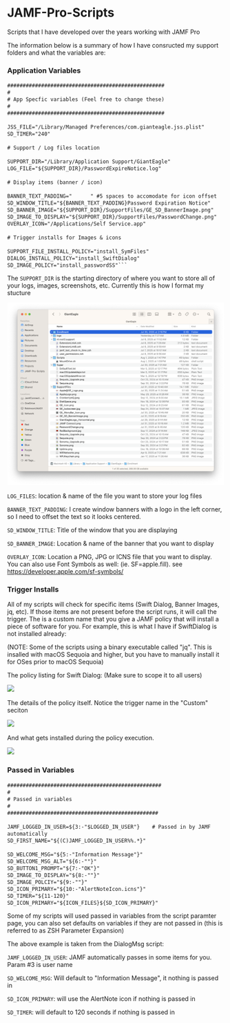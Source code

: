 # JAMF-Pro-Scripts
Scripts that I have developed over the years working with JAMF Pro

The information below is a summary of how I have consructed my support folders and what the variables are:

### Application Variables ###
```
###################################################
#
# App Specfic variables (Feel free to change these)
#
###################################################

JSS_FILE="/Library/Managed Preferences/com.gianteagle.jss.plist"
SD_TIMER="240"

# Support / Log files location

SUPPORT_DIR="/Library/Application Support/GiantEagle"
LOG_FILE="${SUPPORT_DIR}/PasswordExpireNotice.log"

# Display items (banner / icon)

BANNER_TEXT_PADDING="      " #5 spaces to accomodate for icon offset
SD_WINDOW_TITLE="${BANNER_TEXT_PADDING}Password Expiration Notice"
SD_BANNER_IMAGE="${SUPPORT_DIR}/SupportFiles/GE_SD_BannerImage.png"
SD_IMAGE_TO_DISPLAY="${SUPPORT_DIR}/SupportFiles/PasswordChange.png"
OVERLAY_ICON="/Applications/Self Service.app"

# Trigger installs for Images & icons

SUPPORT_FILE_INSTALL_POLICY="install_SymFiles"
DIALOG_INSTALL_POLICY="install_SwiftDialog"
SD_IMAGE_POLICY="install_passwordSS"```
```

The ```SUPPORT_DIR``` is the starting directory of where you want to store all of your logs, images, screenshots, etc.  Currently this is how I format my stucture

![](/README-FileStructure.png)

```LOG_FILES```: location & name of the file you want to store your log files

```BANNER_TEXT_PADDING```: I create window banners with a logo in the left corner, so I need to offset the text so it looks centered.

```SD_WINDOW_TITLE```: Title of the window that you are displaying

```SD_BANNER_IMAGE```: Location & name of the banner that you want to display

```OVERLAY_ICON```: Location a PNG, JPG or ICNS file that you want to display.  You can also use Font Symbols as well: (ie.  SF=apple.fill). see https://developer.apple.com/sf-symbols/

### Trigger Installs ###

All of my scripts will check for specific items (Swift Dialog, Banner Images, jq, etc).  If those items are not present before the script runs, it will call the trigger.  The is a custom name that you give a JAMF policy that will install a piece of software for you.  For example, this is what I have if SwiftDialog is not installed already:

(NOTE: Some of the scripts using a binary executable called "jq".  This is insalled with macOS Sequoia and higher, but you have to manually install it for OSes prior to macOS Sequoia)

The policy listing for Swift Dialog: (Make sure to scope it to all users)

![](/README-JAMFPolicy.png)

The details of the policy itself.  Notice the trigger name in the "Custom" seciton

![](/README-JAMFTrigger.png)

And what gets installed during the policy execution.  

![](/README_JAMFPackage.png)


### Passed in Variables ###
```
##################################################
#
# Passed in variables
# 
#################################################

JAMF_LOGGED_IN_USER=${3:-"$LOGGED_IN_USER"}    # Passed in by JAMF automatically
SD_FIRST_NAME="${(C)JAMF_LOGGED_IN_USER%%.*}"   

SD_WELCOME_MSG="${5:-"Information Message"}"
SD_WELCOME_MSG_ALT="${6:-""}"
SD_BUTTON1_PROMPT="${7:-"OK"}"
SD_IMAGE_TO_DISPLAY="${8:-""}"
SD_IMAGE_POLCIY="${9:-""}"
SD_ICON_PRIMARY="${10:-"AlertNoteIcon.icns"}"
SD_TIMER="${11-120}"
SD_ICON_PRIMARY="${ICON_FILES}${SD_ICON_PRIMARY}"
```

Some of my scripts will used passed in variables from the script paramter page, you can also set defaults on variables if they are not passed in (this is referred to as ZSH Parameter Expansion)

The above example is taken from the DialogMsg script:

```JAMF_LOGGED_IN_USER```: JAMF automatically passes in some items for you. Param #3 is user name

```SD_WELCOME_MSG```: Will default to "Information Message", it nothing is passed in

```SD_ICON_PRIMARY```: will use the AlertNote icon if nothing is passed in

```SD_TIMER```: will default to 120 seconds if nothing is passed in
